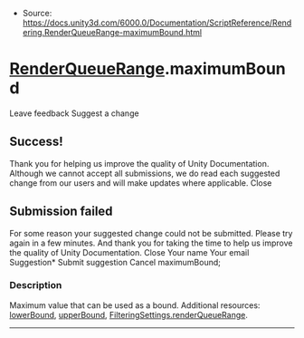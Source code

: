 * Source: https://docs.unity3d.com/6000.0/Documentation/ScriptReference/Rendering.RenderQueueRange-maximumBound.html

#  [RenderQueueRange](https://docs.unity3d.com/6000.0/Documentation/ScriptReference/Rendering.RenderQueueRange.html).maximumBound
Leave feedback
Suggest a change
## Success!
Thank you for helping us improve the quality of Unity Documentation. Although we cannot accept all submissions, we do read each suggested change from our users and will make updates where applicable.
Close
## Submission failed
For some reason your suggested change could not be submitted. Please <a>try again</a> in a few minutes. And thank you for taking the time to help us improve the quality of Unity Documentation.
Close
Your name Your email Suggestion* Submit suggestion
Cancel
maximumBound; 
### Description
Maximum value that can be used as a bound.
Additional resources: [lowerBound](https://docs.unity3d.com/6000.0/Documentation/ScriptReference/Rendering.RenderQueueRange-lowerBound.html), [upperBound](https://docs.unity3d.com/6000.0/Documentation/ScriptReference/Rendering.RenderQueueRange-upperBound.html), [FilteringSettings.renderQueueRange](https://docs.unity3d.com/6000.0/Documentation/ScriptReference/Rendering.FilteringSettings-renderQueueRange.html).
* * *

